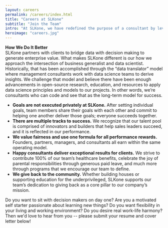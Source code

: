 ```yaml
---
layout: careers
permalink: /careers/index.html
title: "Careers at SLKone"
subtitle: "Join the Team"
intro: "At SLKone, we have redefined the purpose of a consultant by leveraging our expertise for greater client results as well as personal and professional satisfaction. Whereas a typical consultant is measured by the hours billed, a SLKone team member is driven by the desire to deliver successful outcomes for our clients.”"
heroimage: "careers.jpg"
---
```

<div id="career-four">
	<p class="large"><strong>How We Do It Better</strong><br>SLKone partners with clients to bridge data with decision making to generate enterprise value. What makes SLKone different is our how we approach the intersection of business generalist and data scientist. Historically, that has been accomplished through the “data translator” model where management consultants work with data science teams to derive insights. We challenge that model and believe there have been enough advancements in open-source research, education, and resources to apply data science principles and models to our projects. In other words, we’re consultants who can code and see that as the long-term model for success.</p>
	<ul>
		<li><strong>Goals are not executed privately at SLKone.</strong> After setting individual goals, team members share their goals with each other and commit to helping one another deliver those goals; everyone succeeds together.</li>
		<li><strong>There are multiple tracks to success.</strong> We recognize that our talent pool is comprised of innovators and builders that help sales leaders succeed, and it is reflected in our performance.</li>
		<li><strong>We value fairness and use one formula for all performance rewards.</strong> Founders, partners, managers, and consultants all earn within the same operating model.</li>
		<li><strong>Happy consultants deliver exceptional results for clients.</strong> We strive to contribute 100% of our team’s healthcare benefits, celebrate the joy of parental responsibilities through generous paid leave, and much more through programs that we encourage our team to define.</li>
		<li><strong>We give back to the community.</strong> Whether building houses or supporting education for the underprivileged, SLKone supports our team’s dedication to giving back as a core pillar to our company’s mission.</li>
	</ul>
	<p class="large">Do you want to sit with decision makers on day one? Are you a motivated self starter passionate about learning new things? Do you want flexibility in your living and working environment? Do you desire real work-life harmony? Then we'd love to hear from you -- please submit your resume and cover letter below!</p>
</div>
